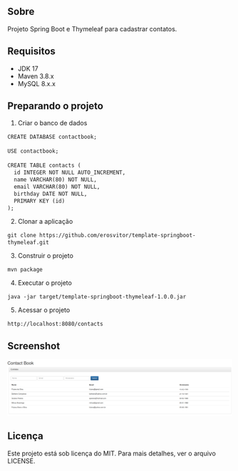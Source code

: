 ## Sobre
Projeto Spring Boot e Thymeleaf para cadastrar contatos.

## Requisitos
* JDK 17
* Maven 3.8.x
* MySQL 8.x.x

## Preparando o projeto
1. Criar o banco de dados
```
CREATE DATABASE contactbook;

USE contactbook;

CREATE TABLE contacts (
  id INTEGER NOT NULL AUTO_INCREMENT,
  name VARCHAR(80) NOT NULL,
  email VARCHAR(80) NOT NULL,
  birthday DATE NOT NULL,
  PRIMARY KEY (id)
);
```

2. Clonar a aplicação
```
git clone https://github.com/erosvitor/template-springboot-thymeleaf.git
```

3. Construir o projeto
```
mvn package
```

4. Executar o projeto
```
java -jar target/template-springboot-thymeleaf-1.0.0.jar
```

5. Acessar o projeto
```
http://localhost:8080/contacts
```

## Screenshot
![](contact-book.png)

## Licença
Este projeto está sob licença do MIT. Para mais detalhes, ver o arquivo LICENSE.
